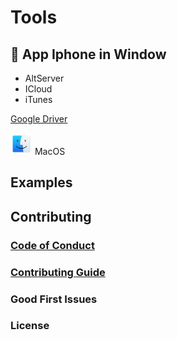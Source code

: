 # Tools

## 📱 App Iphone in Window

- AltServer
- ICloud
- iTunes
<p><a href="">Google Driver</a></p>

  <img src="./images/macos.png" alt="" height="35" width="35"> <span>MacOS</span> </img>




## Examples


## Contributing



### [Code of Conduct](https://code.fb.com/codeofconduct)


### [Contributing Guide](https://reactjs.org/contributing/how-to-contribute.html)


### Good First Issues



### License


